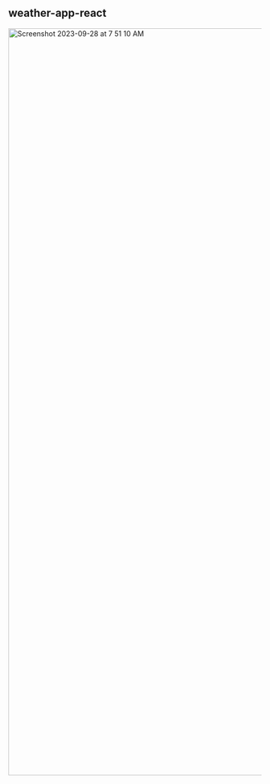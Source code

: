 ## weather-app-react

<img width="1488" alt="Screenshot 2023-09-28 at 7 51 10 AM" src="https://github.com/anniekang-dev/weather-app-react/assets/137893369/5288e5a7-36db-40e8-ad54-b548aef87675">
